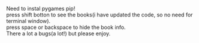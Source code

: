 Need to instal pygames pip!                                                 
press  shift botton to see the books(i have updated the code, so no need for terminal window).                                                   
press space or backspace to hide the book info.                                                                                         
There a lot a bugs(a lot!) but please enjoy.
